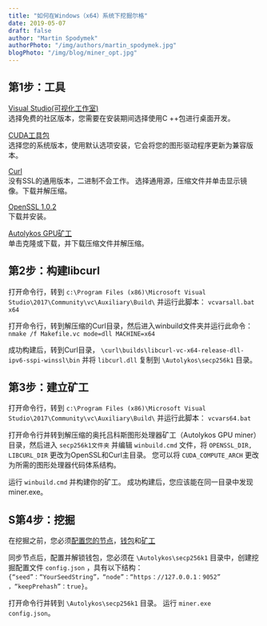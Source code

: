 ```yaml
---
title: "如何在Windows（x64）系统下挖掘尔格"
date: 2019-05-07
draft: false
author: "Martin Spodymek"
authorPhoto: "/img/authors/martin_spodymek.jpg"
blogPhoto: "/img/blog/miner_opt.jpg"
---
```


## 第1步：工具

[Visual Studio(可视化工作室)](https://visualstudio.microsoft.com/downloads/)  
选择免费的社区版本，您需要在安装期间选择使用C ++包进行桌面开发。

[CUDA工具包](https://developer.nvidia.com/cuda-downloads)    
选择您的系统版本，使用默认选项安装，它会将您的图形驱动程序更新为兼容版本。

[Curl](https://curl.haxx.se/latest.cgi?curl=win64-nossl)   
没有SSL的通用版本，二进制不会工作。 选择通用源，压缩文件并单击显示镜像。下载并解压缩。

[OpenSSL 1.0.2](https://slproweb.com/download/Win64OpenSSL-1_0_2r.exe)  
下载并安装。

[Autolykos GPU矿工](https://github.com/ergoplatform/Autolykos-GPU-miner)  
单击克隆或下载，并下载压缩文件并解压缩。

## 第2步：构建libcurl

打开命令行，转到 ``c:\Program Files (x86)\Microsoft Visual Studio\2017\Community\vc\Auxiliary\Build\`` 并运行此脚本： ``vcvarsall.bat x64``

打开命令行，转到解压缩的Curl目录，然后进入winbuild文件夹并运行此命令： ``nmake /f Makefile.vc mode=dll MACHINE=x64``

成功构建后，转到Curl目录，  ``\curl\builds\libcurl-vc-x64-release-dll-ipv6-sspi-winssl\bin`` 并将 ``libcurl.dll`` 复制到 ``\Autolykos\secp256k1`` 目录。 

## 第3步：建立矿工

打开命令行，转到 ``c:\Program Files (x86)\Microsoft Visual Studio\2017\Community\vc\Auxiliary\Build\`` 并运行此脚本： ``vcvars64.bat``

打开命令行并转到解压缩的奥托吕科斯图形处理器矿工（Autolykos GPU miner）目录，然后进入 ``secp256k1文件夹`` 并编辑 ``winbuild.cmd`` 文件，将 ``OPENSSL_DIR, LIBCURL_DIR`` 更改为OpenSSL和Curl主目录。 您可以将 ``CUDA_COMPUTE_ARCH`` 更改为所需的图形处理器代码体系结构。

运行 ``winbuild.cmd`` 并构建你的矿工。 成功构建后，您应该能在同一目录中发现miner.exe。

## S第4步：挖掘

在挖掘之前，您必须[配置您的节点](https://ergoplatform.org/cn/blog/2019_03_17_how_to_set/)，[钱包](https://github.com/ergoplatform/ergo/wiki/Wallet-documentation)和[矿工
](https://github.com/ergoplatform/ergo/wiki/Mining)

同步节点后，配置并解锁钱包，您必须在 ``\Autolykos\secp256k1`` 目录中，创建挖掘配置文件 ``config.json`` ，具有以下结构： ``{“seed”：“YourSeedString”，“node”：“https：//127.0.0.1：9052” ，“keepPrehash”：true}``。

打开命令行并转到 ``\Autolykos\secp256k1`` 目录。 运行 ``miner.exe config.json``。
